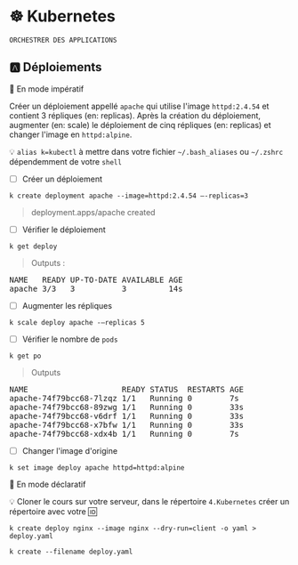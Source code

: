# :wheel_of_dharma: Kubernetes

`ORCHESTRER DES APPLICATIONS`

## :a: Déploiements

:round_pushpin: En mode impératif

Créer un déploiement appellé `apache` qui utilise l'image `httpd:2.4.54` et contient 3 répliques (en: replicas). Après la création du déploiement, augmenter (en: scale) le déploiement de cinq répliques (en: replicas) et changer l'image en `httpd:alpine`.

:bulb: `alias k=kubectl` à mettre dans votre fichier `~/.bash_aliases` ou `~/.zshrc` dépendemment de votre `shell`

- [ ] Créer un déploiement

```
k create deployment apache --image=httpd:2.4.54 –-replicas=3
```
> deployment.apps/apache created

- [ ] Vérifier le déploiement

```
k get deploy 
```
> Outputs :
<pre>
NAME   READY UP-TO-DATE AVAILABLE AGE 
apache 3/3   3          3         14s
</pre>

- [ ] Augmenter les répliques

```
k scale deploy apache -–replicas 5
```

- [ ] Vérifier le nombre de `pods`

```
k get po
```
> Outputs
<pre>
NAME                    READY STATUS  RESTARTS AGE 
apache-74f79bcc68-7lzqz 1/1   Running 0        7s 
apache-74f79bcc68-89zwg 1/1   Running 0        33s 
apache-74f79bcc68-v6drf 1/1   Running 0        33s 
apache-74f79bcc68-x7bfw 1/1   Running 0        33s 
apache-74f79bcc68-xdx4b 1/1   Running 0        7s
</pre>

- [ ] Changer l'image d'origine

```
k set image deploy apache httpd=httpd:alpine
```

:round_pushpin: En mode déclaratif

:bulb: Cloner le cours sur votre serveur, dans le répertoire `4.Kubernetes` créer un répertoire avec votre :id:

```
k create deploy nginx --image nginx --dry-run=client -o yaml > deploy.yaml
```

```
k create --filename deploy.yaml
```
